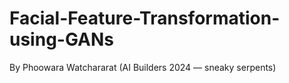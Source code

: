# Facial-Feature-Transformation-using-GANs
By Phoowara Watchararat (AI Builders 2024 — sneaky serpents)

